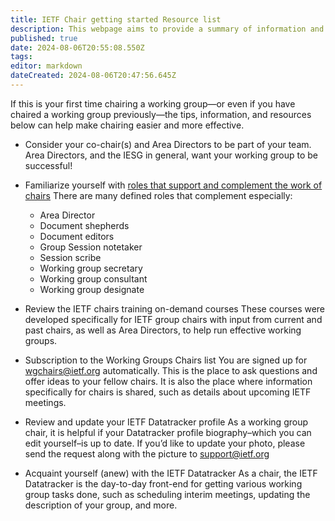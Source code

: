 ```yaml
---
title: IETF Chair getting started Resource list
description: This webpage aims to provide a summary of information and resources for chairing.
published: true
date: 2024-08-06T20:55:08.550Z
tags: 
editor: markdown
dateCreated: 2024-08-06T20:47:56.645Z
---
```


If this is your first time chairing a working group—or even if you have chaired a working group previously—the tips, information, and resources below can help make chairing easier and more effective.

- Consider your co-chair(s) and Area Directors to be part of your team. 
Area Directors, and the IESG in general, want your working group to be successful!

- Familiarize yourself with [roles that support and complement the work of chairs](https://www.ietf.org/participate/roles/)
There are many defined roles that complement especially:
  - Area Director
  - Document shepherds
  - Document editors
  - Group Session notetaker
  - Session scribe
  - Working group secretary
  - Working group consultant
  - Working group designate
- Review the IETF chairs training on-demand courses
These courses were developed specifically for IETF group chairs with input from current and past chairs, as well as Area Directors, to help run effective working groups.

- Subscription to the Working Groups Chairs list
You are signed up for wgchairs@ietf.org automatically. This is the place to ask questions and offer ideas to your fellow chairs. It is also the place where information specifically for chairs is shared, such as details about upcoming IETF meetings.

- Review and update your IETF Datatracker profile
As a working group chair, it is helpful if your Datatracker profile biography–which you can edit yourself–is up to date. If you’d like to update your photo, please send the request along with the picture to support@ietf.org 
- Acquaint yourself (anew) with the IETF Datatracker
As a chair, the IETF Datatracker is the day-to-day front-end for getting various working group tasks done, such as scheduling interim meetings, updating the description of your group, and more. 

